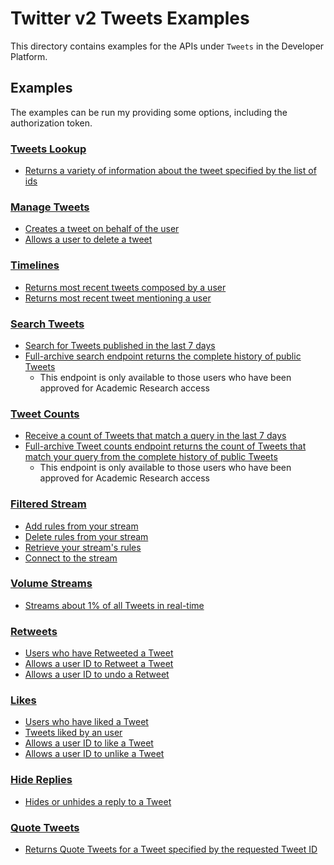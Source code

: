 # Twitter v2 Tweets Examples
This directory contains examples for the APIs under `Tweets` in the Developer Platform.

## Examples
The examples can be run my providing some options, including the authorization token.

### [Tweets Lookup](https://developer.twitter.com/en/docs/twitter-api/tweets/lookup/introduction)

* [Returns a variety of information about the tweet specified by the list of ids](./lookup/tweet-lookup/main.go)

### [Manage Tweets](https://developer.twitter.com/en/docs/twitter-api/tweets/manage-tweets/introduction)

* [Creates a tweet on behalf of the user](./manage/tweet-create/main.go)
* [Allows a user to delete a tweet](./manage/tweet-delete/main.go)

### [Timelines](https://developer.twitter.com/en/docs/twitter-api/tweets/timelines/introduction)

* [Returns most recent tweets composed by a user](./timeline/user-tweet-timeline/main.go)
* [Returns most recent tweet mentioning a user](./timeline/user-mention-timeline/main.go)

### [Search Tweets](https://developer.twitter.com/en/docs/twitter-api/tweets/search/introduction)

* [Search for Tweets published in the last 7 days](./search/tweet-recent-search/main.go)
* [Full-archive search endpoint returns the complete history of public Tweets](./search/tweet-search-all/main.go)
    * This endpoint is only available to those users who have been approved for Academic Research access

### [Tweet Counts](https://developer.twitter.com/en/docs/twitter-api/tweets/counts/introduction)

* [Receive a count of Tweets that match a query in the last 7 days](./counts/tweet-recent-counts/main.go)
* [Full-archive Tweet counts endpoint returns the count of Tweets that match your query from the complete history of public Tweets](./counts/tweet-all-counts/main.go)
    * This endpoint is only available to those users who have been approved for Academic Research access

### [Filtered Stream](https://developer.twitter.com/en/docs/twitter-api/tweets/filtered-stream/introduction)

* [Add rules from your stream](./filtered-stream/tweet-search-stream-add-rule/main.go)
* [Delete rules from your stream](./filtered-stream/tweet-search-stream-delete-rules/main.go)
* [Retrieve your stream's rules](./filtered-stream/tweet-search-stream-rules/main.go)
* [Connect to the stream](./filtered-stream/tweet-search-stream/main.go)

### [Volume Streams](https://developer.twitter.com/en/docs/twitter-api/tweets/volume-streams/introduction)

* [Streams about 1% of all Tweets in real-time](./volume-stream/tweet-sample-stream/main.go)

### [Retweets](https://developer.twitter.com/en/docs/twitter-api/tweets/retweets/introduction)

* [Users who have Retweeted a Tweet](./retweets/user-retweet-lookup/main.go)
* [Allows a user ID to Retweet a Tweet](./retweets/user-retweet/main.go)
* [Allows a user ID to undo a Retweet](./retweets/user-delete-retweet/main.go)

### [Likes](https://developer.twitter.com/en/docs/twitter-api/tweets/likes/introduction)

* [Users who have liked a Tweet](./likes/user-likes-lookup/main.go)
* [Tweets liked by an user](./likes/tweet-likes-lookup/main.go)
* [Allows a user ID to like a Tweet](./likes/user-like-tweet/main.go)
* [Allows a user ID to unlike a Tweet](./likes/user-unlike-tweet/main.go)

### [Hide Replies](https://developer.twitter.com/en/docs/twitter-api/tweets/hide-replies/introduction)

* [Hides or unhides a reply to a Tweet](./hide-replies/tweet-hide-replies/main.go)

### [Quote Tweets](https://developer.twitter.com/en/docs/twitter-api/tweets/quote-tweets/introduction)

* [Returns Quote Tweets for a Tweet specified by the requested Tweet ID](./quote/quote-tweets/main.go)
